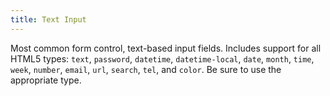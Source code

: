 ```yaml
---
title: Text Input
---
```

Most common form control, text-based input fields. Includes support for all HTML5 types: ```text```, ```password```, ```datetime```, ```datetime-local```, ```date```, ```month```, ```time```, ```week```, ```number```, ```email```, ```url```, ```search```, ```tel```, and ```color```. Be sure to use the appropriate type.